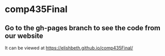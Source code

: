 # comp435Final

## Go to the gh-pages branch to see the code from our website

It can be viewed at https://elishbeth.github.io/comp435Final/
